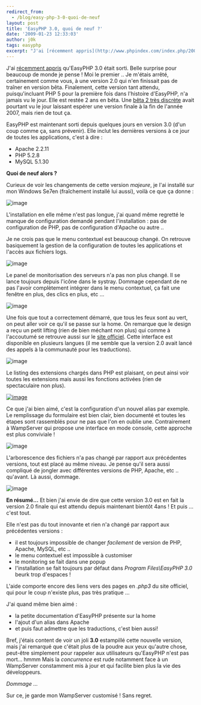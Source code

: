 ```yaml
---
redirect_from:
  - /blog/easy-php-3-0-quoi-de-neuf
layout: post
title: 'EasyPHP 3.0, quoi de neuf ?'
date: '2009-01-23 12:33:03'
author: j0k
tags: easyphp
excerpt: "J'ai [récemment appris](http://www.phpindex.com/index.php/2009/01/19/5216-easyphp-30-est-sorti) qu'EasyPHP 3.0 était sorti.     \nBelle surprise pour beaucoup de monde je pense ! Moi le premier ..   Je m'étais arrêté, certainement comme vous, à une version 2.0 qui n'en finissait pas de traîner en version bêta. Finalement, cette version tant attendu,      …"
---
```


J'ai [récemment appris](http://www.phpindex.com/index.php/2009/01/19/5216-easyphp-30-est-sorti) qu'EasyPHP 3.0 était sorti.
Belle surprise pour beaucoup de monde je pense ! Moi le premier ..   Je m'étais arrêté, certainement comme vous, à une version 2.0 qui n'en finissait pas de traîner en version bêta. Finalement, cette version tant attendu, puisqu'incluant PHP 5 pour la première fois dans l'histoire d'EasyPHP, n'a jamais vu le jour. Elle est restée 2 ans en bêta.   Une [bêta 2 très discrète](http://www.j0k3r.net/news-easyphp-2-0-beta-2-discrete-1946.html) avait pourtant vu le jour laissant espérer une version finale à la fin de l'année 2007, mais rien de tout ça.

EasyPHP est maintenant sorti depuis quelques jours en version 3.0 (d'un coup comme ça, sans prévenir). Elle inclut les dernières versions à ce jour de toutes les applications, c'est à dire :
 * Apache 2.2.11
 * PHP 5.2.8
 * MySQL 5.1.30

**Quoi de neuf alors ?**

Curieux de voir les changements de cette version *majeure*, je l'ai installé sur mon Windows Se7en (fraîchement installé lui aussi), voilà ce que ça donne :

 ![image](http://img209.imageshack.us/img209/8477/easyphp31fl7.png)

L'installation en elle même n'est pas longue, j'ai quand même regretté le manque de configuration demandé pendant l'installation : pas de configuration de PHP, pas de configuration d'Apache ou autre ..

Je ne crois pas que le menu contextuel est beaucoup changé.   On retrouve basiquement la gestion de la configuration de toutes les applications et l'accès aux fichiers logs.

 ![image](http://img238.imageshack.us/img238/5913/easyphp34gl6.png)

Le panel de monitorisation des serveurs n'a pas non plus changé.   Il se lance toujours depuis l'icône dans le systray. Dommage cependant de ne pas l'avoir complètement intégrer dans le menu contextuel, ça fait une fenêtre en plus, des clics en plus, etc ...

 ![image](http://img443.imageshack.us/img443/4039/easyphp35gw7.png)

Une fois que tout a correctement démarré, que tous les feux sont au vert, on peut aller voir ce qu'il se passe sur la home.   On remarque que le design a reçu un petit lifting (rien de bien méchant non plus) qui comme à l'accoutumé se retrouve aussi sur le [site officiel](http://www.easyphp.org).   Cette interface est disponible en plusieurs langues (il me semble que la version 2.0 avait lancé des appels à la communauté pour les traductions).

 ![image](http://img294.imageshack.us/img294/3448/easyphp32pr5.png)

Le listing des extensions chargés dans PHP est plaisant, on peut ainsi voir toutes les extensions mais aussi les fonctions activées (rien de spectaculaire non plus).

 [![image](http://img206.imageshack.us/img206/755/easyphp33lz1.th.png)](http://img206.imageshack.us/img206/755/easyphp33lz1.png)

Ce que j'ai bien aimé, c'est la configuration d'un nouvel alias par exemple.   Le remplissage du formulaire est bien clair, bien documenté et toutes les étapes sont rassemblés pour ne pas que l'on en oublie une. Contrairement à WampServer qui propose une interface en mode console, cette approche est plus conviviale !

 ![image](http://img339.imageshack.us/img339/6448/easyphp36uf6.png)

L'arborescence des fichiers n'a pas changé par rapport aux précédentes versions, tout est placé au même niveau.   Je pense qu'il sera aussi compliqué de jongler avec différentes versions de PHP, Apache, etc .. qu'avant.   Là aussi, dommage.

 ![image](http://img240.imageshack.us/img240/3794/easyphp310qv6.png)

**En résumé...**   Et bien j'ai envie de dire que cette version 3.0 est en fait la version 2.0 finale qui est attendu depuis maintenant bientôt 4ans ! Et puis ... c'est tout.

Elle n'est pas du tout innovante et rien n'a changé par rapport aux précédentes versions :
* il est toujours impossible de changer _facilement_ de version de PHP, Apache, MySQL, etc ..
* le menu contextuel est impossible à customiser
* le monitoring se fait dans une popup
* l'installation se fait toujours par défaut dans *Program Files\EasyPHP 3.0* beurk trop d'espaces !

L'aide comporte encore des liens vers des pages en *.php3* du site officiel, qui pour le coup n'existe plus, pas très pratique ...

J'ai quand même bien aimé :
* la petite documentation d'EasyPHP présente sur la home
* l'ajout d'un alias dans Apache
* et puis faut admettre que les traductions, c'est bien aussi!

Bref, j'étais content de voir un joli **3.0** estampillé cette nouvelle version, mais j'ai remarqué que c'était plus de la poudre aux yeux qu'autre chose, peut-être simplement pour rappeler aux utilisateurs qu'EasyPHP n'est pas mort... hmmm   Mais la *concurrence* est rude notamment face à un WampServer constamment mis à jour et qui facilite bien plus la vie des développeurs.

_Dommage ..._

Sur ce, je garde mon WampServer customisé ! Sans regret.
